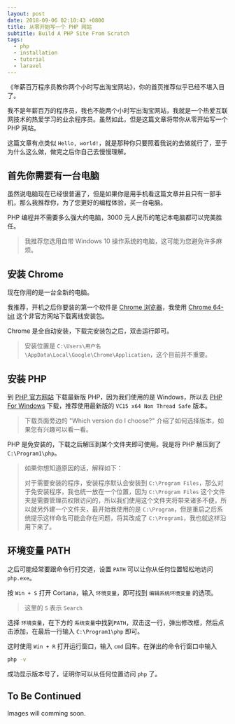 ```yaml
---
layout: post
date: 2018-09-06 02:10:43 +0800
title: 从零开始写一个 PHP 网站
subtitle: Build A PHP Site From Scratch
tags:
  - php
  - installation
  - tutorial
  - laravel
---
```


《年薪百万程序员教你两个小时写出淘宝网站》，你的首页推荐似乎已经不堪入目了。

我不是年薪百万的程序员，我也不能两个小时写出淘宝网站，我就是一个热爱互联网技术的热爱学习的业余程序员。虽然如此，但是这篇文章将带你从零开始写一个 PHP 网站。

这篇文章有点类似 `Hello, world!`，就是那种你只要照着我说的去做就行了，至于为什么这么做，做完之后你自己去慢慢理解。

## 首先你需要有一台电脑

虽然说电脑现在已经很普遍了，但是如果你是用手机看这篇文章并且只有一部手机，那么我推荐你，为了您更好的编程体验，买一台电脑。

PHP 编程并不需要多么强大的电脑，3000 元人民币的笔记本电脑都可以完美胜任。

> 我推荐您选用自带 Windows 10 操作系统的电脑，这可能为您避免许多麻烦。

## 安装 Chrome

现在你用的是一台全新的电脑。

我推荐，开机之后你要装的第一个软件是 [Chrome 浏览器][chrome]，我使用 [Chrome 64-bit][chrome-64bit] 这个非官方网站下载离线安装包。

Chrome 是全自动安装，下载完安装包之后，双击运行即可。

> 安装位置是 `C:\Users\用户名\AppData\Local\Google\Chrome\Application`，这个目前并不重要。

## 安装 PHP

到 [PHP 官方网站][php] 下载最新版 PHP，因为我们使用的是 Windows，所以去 [PHP For Windows][php-windows] 下载，推荐使用最新版的 `VC15 x64 Non Thread Safe` 版本。

> 下载页面旁边的 "Which version do I choose?" 介绍了如何选择版本，如果您有兴趣可以看一看。

PHP 是免安装的，下载之后解压到某个文件夹即可使用。我是将 PHP 解压到了 `C:\Program1\php`。

> 如果你想知道原因的话，解释如下：
>
> 对于需要安装的程序，安装程序默认会安装到 `C:\Program Files`，那么对于免安装程序，我也统一放在一个位置，因为 `C:\Program Files` 这个文件夹是需要管理员权限访问的，所以我们使用这个文件夹将带来诸多不便，所以就另外建一个文件夹，最开始我使用的是 `C:\Program`，但是重启之后系统提示这样命名可能会存在问题，将其改成了 `C:\Program1`，我也就这样沿用下来了。

## 环境变量 PATH

之后可能经常要跟命令行打交道，设置 `PATH` 可以让你从任何位置轻松地访问 `php.exe`。

按 `Win + S` 打开 Cortana，输入 `环境变量`，即可找到 `编辑系统环境变量` 的选项。

> 这里的 `S` 表示 `Search`

选择 `环境变量`，在下方的 `系统变量`中找到`PATH`，双击这一行，弹出修改框，然后点击添加，在最后一行输入 `C:\Program1\php` 即可。

这时使用 `Win + R` 打开运行窗口，输入 `cmd` 回车。在弹出的命令行窗口中输入

```bash
php -v
```

成功显示版本号了，证明你可以从任何位置访问 `php` 了。

## To Be Continued

Images will comming soon.

[chrome]: https://www.google.cn/chrome/
[chrome-64bit]: https://www.chrome64bit.com/
[php]: http://php.net/
[php-windows]: https://windows.php.net/download/

